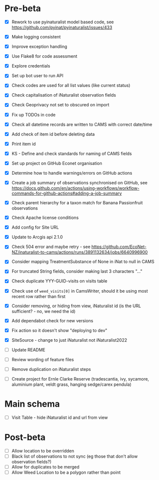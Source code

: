# Pre-beta
- [x] Rework to use pyinaturalist model based code, see https://github.com/pyinat/pyinaturalist/issues/433

- [x] Make logging consistent
- [x] Improve exception handling
- [x] Use Flake8 for code assessment

- [x] Explore credentials
- [x] Set up bot user to run API
- [x] Check codes are used for all list values (like current status)
- [x] Check capitalisation of iNaturalist observation fields
- [x] Check Geoprivacy not set to obscured on import
- [x] Fix up TODOs in code
- [x] Check all datetime records are written to CAMS with correct date/time
- [x] Add check of item id before deleting data
- [x] Print item id

- [x] KS - Define and check standards for naming of CAMS fields
- [x] Set up project on GitHub Econet organisation
- [x] Determine how to handle warnings/errors on GitHub actions
- [x] Create a job summary of observations synchronised on GitHub, see https://docs.github.com/en/actions/using-workflows/workflow-commands-for-github-actions#adding-a-job-summary
- [x] Check parent hierarchy for a taxon match for Banana Passionfruit observations
- [x] Check Apache license conditions
- [x] Add config for Site URL
- [x] Update to Arcgis api 2.1.0 
- [x] Check 504 error and maybe retry - see https://github.com/EcoNet-NZ/inaturalist-to-cams/actions/runs/3891132634/jobs/6640996900
- [x] Consider mapping TreatmentSubstance of None in iNat to null in CAMS
- [x] For truncated String fields, consider making last 3 characters "..."
- [x] Check duplicate YYY-GUID-visits on visits table
- [x] Check use of `weed_visits[0]` in CamsWriter, should it be using most recent row rather than first 
- [x] Consider removing, or hiding from view, iNaturalist id (is the URL sufficient? - no, we need the id)
- [x] Add dependabot check for new versions
- [x] Fix action so it doesn't show "deploying to dev"
- [x] SiteSource - change to just iNaturalist not iNaturalist2022

- [ ] Update README

- [ ] Review wording of feature files
- [ ] Remove duplication on iNaturalist steps

- [ ] Create project for Ernle Clarke Reserve (tradescantia, ivy, sycamore, aluminium plant, veldt grass, hanging sedge/carex pendula)

# Main schema
- [ ] Visit Table - hide iNaturalist id and url from view

  
# Post-beta
- [ ] Allow location to be overridden
- [ ] Black list of observations to not sync (eg those that don't allow observation fields?)
- [ ] Allow for duplicates to be merged 
- [ ] Allow Weed Location to be a polygon rather than point